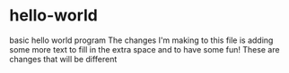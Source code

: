 # hello-world
basic hello world program
The changes I'm making to this file is adding
some more text to fill in the extra space
and to have some fun!
These are changes that will be different
